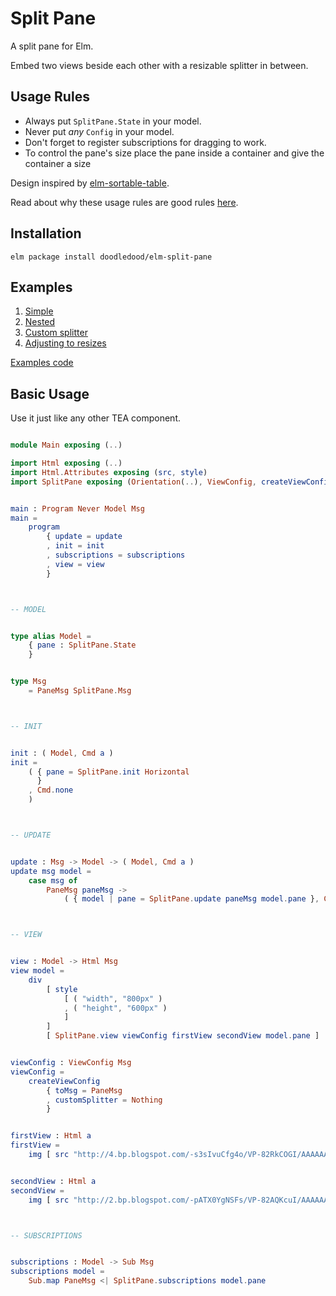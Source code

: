 # Split Pane

A split pane for Elm.

Embed two views beside each other with a resizable splitter in between.

## Usage Rules

  - Always put `SplitPane.State` in your model.
  - Never put _any_ `Config` in your model.
  - Don't forget to register subscriptions for dragging to work.
  - To control the pane's size place the pane inside a container and give the container a size

Design inspired by [elm-sortable-table](https://github.com/evancz/elm-sortable-table/).

Read about why these usage rules are good rules [here](https://github.com/evancz/elm-sortable-table/tree/1.0.0#usage-rules).

## Installation

```
elm package install doodledood/elm-split-pane
```

## Examples

1. [Simple](https://doodledood.github.io/elm-split-pane/simple.html)
2. [Nested](https://doodledood.github.io/elm-split-pane/nested.html)
3. [Custom splitter](https://doodledood.github.io/elm-split-pane/customSplitter.html)
4. [Adjusting to resizes](https://doodledood.github.io/elm-split-pane/adjustToResize.html)

[Examples code](https://github.com/doodledood/elm-split-pane/tree/master/examples)

## Basic Usage

Use it just like any other TEA component.

```elm

module Main exposing (..)

import Html exposing (..)
import Html.Attributes exposing (src, style)
import SplitPane exposing (Orientation(..), ViewConfig, createViewConfig)


main : Program Never Model Msg
main =
    program
        { update = update
        , init = init
        , subscriptions = subscriptions
        , view = view
        }



-- MODEL


type alias Model =
    { pane : SplitPane.State
    }


type Msg
    = PaneMsg SplitPane.Msg



-- INIT


init : ( Model, Cmd a )
init =
    ( { pane = SplitPane.init Horizontal
      }
    , Cmd.none
    )



-- UPDATE


update : Msg -> Model -> ( Model, Cmd a )
update msg model =
    case msg of
        PaneMsg paneMsg ->
            ( { model | pane = SplitPane.update paneMsg model.pane }, Cmd.none )



-- VIEW


view : Model -> Html Msg
view model =
    div
        [ style
            [ ( "width", "800px" )
            , ( "height", "600px" )
            ]
        ]
        [ SplitPane.view viewConfig firstView secondView model.pane ]


viewConfig : ViewConfig Msg
viewConfig =
    createViewConfig
        { toMsg = PaneMsg
        , customSplitter = Nothing
        }


firstView : Html a
firstView =
    img [ src "http://4.bp.blogspot.com/-s3sIvuCfg4o/VP-82RkCOGI/AAAAAAAALSY/509obByLvNw/s1600/baby-cat-wallpaper.jpg" ] []


secondView : Html a
secondView =
    img [ src "http://2.bp.blogspot.com/-pATX0YgNSFs/VP-82AQKcuI/AAAAAAAALSU/Vet9e7Qsjjw/s1600/Cat-hd-wallpapers.jpg" ] []



-- SUBSCRIPTIONS


subscriptions : Model -> Sub Msg
subscriptions model =
    Sub.map PaneMsg <| SplitPane.subscriptions model.pane

```